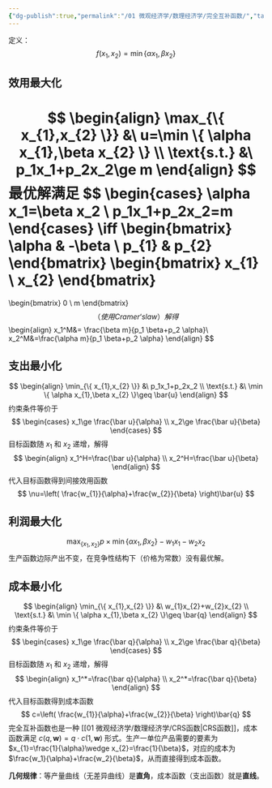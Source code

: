 ```yaml
---
{"dg-publish":true,"permalink":"/01 微观经济学/数理经济学/完全互补函数/","tags":["数理经济学"],"created":"2024-07-22T12:06:32.000+08:00","updated":"2024-07-22T12:06:32.000+08:00"}
---
```



定义：
$$
f(x_1,x_2)=\min\{\alpha x_1,\beta x_2\}
$$
## 效用最大化
$$
\begin{align}
\max_{\{ x_{1},x_{2} \}} &\ u=\min \{ \alpha x_{1},\beta x_{2} \} \\
\text{s.t.} &\ p_1x_1+p_2x_2\ge m
\end{align}
$$
最优解满足
$$
\begin{cases}
\alpha x_1=\beta x_2 \\
p_1x_1+p_2x_2=m
\end{cases}
\iff
\begin{bmatrix}
\alpha & -\beta \\
p_{1} & p_{2}
\end{bmatrix}
\begin{bmatrix}
x_{1} \\
x_{2}
\end{bmatrix}
=
\begin{bmatrix}
0 \\
m
\end{bmatrix}
$$
（使用 Cramer‘s law ）解得
$$
\begin{align}
x_1^M&= \frac{\beta m}{p_1 \beta+p_2 \alpha}\\
x_2^M&=\frac{\alpha m}{p_1 \beta+p_2 \alpha}
\end{align}
$$
## 支出最小化
$$
\begin{align}
\min_{\{ x_{1},x_{2} \}} &\ p_1x_1+p_2x_2 \\
\text{s.t.} &\ \min \{ \alpha x_{1},\beta x_{2} \}\geq \bar{u}
\end{align}
$$
约束条件等价于
$$
\begin{cases}
x_1\ge \frac{\bar u}{\alpha} \\
x_2\ge \frac{\bar u}{\beta}
\end{cases}
$$
目标函数随 $x_{1}$ 和 $x_{2}$ 递增，解得
$$
\begin{align}
x_1^H=\frac{\bar u}{\alpha} \\
x_2^H=\frac{\bar u}{\beta}
\end{align}
$$
代入目标函数得到间接效用函数
$$
\nu=\left( \frac{w_{1}}{\alpha}+\frac{w_{2}}{\beta} \right)\bar{u}
$$
## 利润最大化

$$
\max_{\{ x_{1},x_{2} \}} p\times \min \{ \alpha x_{1},\beta x_{2} \}-w_1x_1-w_2x_2
$$
生产函数边际产出不变，在竞争性结构下（价格为常数）没有最优解。
## 成本最小化
$$
\begin{align}
\min_{\{ x_{1},x_{2} \}} &\ w_{1}x_{2}+w_{2}x_{2} \\
\text{s.t.} &\ \min \{ \alpha x_{1},\beta x_{2} \}\geq \bar{q}
\end{align}
$$
约束条件等价于
$$
\begin{cases}
x_1\ge \frac{\bar q}{\alpha} \\
x_2\ge \frac{\bar q}{\beta}
\end{cases}
$$
目标函数随 $x_{1}$ 和 $x_{2}$ 递增，解得
$$
\begin{align}
x_1^*=\frac{\bar q}{\alpha} \\
x_2^*=\frac{\bar q}{\beta}
\end{align}
$$
代入目标函数得到成本函数
$$
c=\left( \frac{w_{1}}{\alpha}+\frac{w_{2}}{\beta} \right)\bar{q}
$$
完全互补函数也是一种 [[01 微观经济学/数理经济学/CRS函数\|CRS函数]]，成本函数满足 $c(q,\mathbf{w})=q\cdot c(1,\mathbf{w})$ 形式。生产一单位产品需要的要素为 $x_{1}=\frac{1}{\alpha}\wedge x_{2}=\frac{1}{\beta}$，对应的成本为 $\frac{w_1}{\alpha}+\frac{w_2}{\beta}$，从而直接得到成本函数。

**几何规律**：等产量曲线（无差异曲线）是**直角**，成本函数（支出函数）就是**直线**。